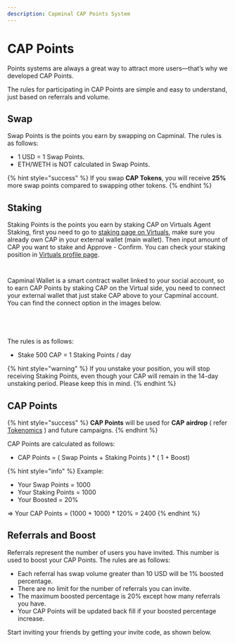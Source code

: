 ```yaml
---
description: Capminal CAP Points System
---
```


# CAP Points

Points systems are always a great way to attract more users—that’s why we developed CAP Points.

The rules for participating in CAP Points are simple and easy to understand, just based on referrals and volume.

## Swap

Swap Points is the points you earn by swapping on Capminal. The rules is as follows:

* 1 USD = 1 Swap Points.
* ETH/WETH is NOT calculated in Swap Points.

{% hint style="success" %}
If you swap **CAP Tokens**, you will receive **25%** more swap points compared to swapping other tokens.
{% endhint %}

## Staking

Staking Points is the points you earn by staking CAP on Virtuals Agent Staking, first you need to go to [staking page on Virtuals](https://app.virtuals.io/stake-agent?id=23397), make sure you already own CAP in your external wallet (main wallet). Then input amount of CAP you want to stake and Approve - Confirm. You can check your staking position in [Virtuals profile page](https://app.virtuals.io/profile).&#x20;

<div><figure><img src="../../.gitbook/assets/stake005.png" alt=""><figcaption></figcaption></figure> <figure><img src="../../.gitbook/assets/stake006.png" alt=""><figcaption></figcaption></figure></div>

Capminal Wallet is a smart contract wallet linked to your social account, so to earn CAP Points by staking CAP on the Virtual side, you need to connect your external wallet that just stake CAP above to your Capminal account. You can find the connect option in the images below.

<div><figure><img src="../../.gitbook/assets/stake001.png" alt=""><figcaption></figcaption></figure> <figure><img src="../../.gitbook/assets/stake002.png" alt=""><figcaption></figcaption></figure></div>

<div><figure><img src="../../.gitbook/assets/stake003.png" alt=""><figcaption></figcaption></figure> <figure><img src="../../.gitbook/assets/stake004.png" alt=""><figcaption></figcaption></figure></div>

The rules is as follows:

* Stake 500 CAP = 1 Staking Points / day

{% hint style="warning" %}
If you unstake your position, you will stop receiving Staking Points, even though your CAP will remain in the 14-day unstaking period. Please keep this in mind.
{% endhint %}

## CAP Points

{% hint style="success" %}
**CAP Points** will be used for **CAP** **airdrop** ( refer [Tokenomics](../../cap-token/tokenomics.md) ) and future campaigns.
{% endhint %}

CAP Points are calculated as follows:

* CAP Points = ( Swap Points + Staking Points ) \* ( 1 + Boost)

{% hint style="info" %}
Example:

* Your Swap Points = 1000
* Your Staking Points = 1000
* Your Boosted = 20%

\=> Your CAP Points = (1000 + 1000) \* 120% = 2400
{% endhint %}

## Referrals and Boost

Referrals represent the number of users you have invited. This number is used to boost your CAP Points. The rules are as follows:

* Each referral has swap volume greater than 10 USD will be 1% boosted percentage.
* There are no limit for the number of referrals you can invite.
* The maximum boosted percentage is 20% except how many referrals you have.
* Your CAP Points will be updated back fill if your boosted percentage increase.

Start inviting your friends by getting your invite code, as shown below.

<div><figure><img src="../../.gitbook/assets/invite01.png" alt=""><figcaption></figcaption></figure> <figure><img src="../../.gitbook/assets/invite02.png" alt=""><figcaption></figcaption></figure></div>

##
